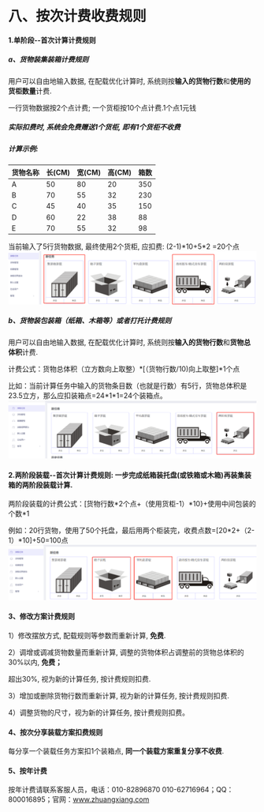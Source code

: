 # 八、按次计费收费规则

#### 1.单阶段--首次计算计费规则

##### **a、货物装集装箱计费规则**

用户可以自由地输入数据, 在配载优化计算时, 系统则按**输入的货物行数**和**使用的货柜数量**计费.

一行货物数据按2个点计费; 一个货柜按10个点计费.1个点1元钱

##### 实际扣费时, 系统会**免费**赠送1个货柜, **即有1个货柜不收费**

##### 计算示例:

| 货物名称 | 长\(CM\) | 宽\(CM\) | 高\(CM\) | 箱数 |
| :--- | :--- | :--- | :--- | :--- |
| A | 50 | 80 | 20 | 350 |
| B | 70 | 55 | 32 | 230 |
| C | 45 | 40 | 35 | 150 |
| D | 60 | 22 | 38 | 88 |
| E | 70 | 55 | 32 | 98 |

当前输入了5行货物数据, 最终使用2个货柜, 应扣费: \(2-1\)\*10+5\*2 =20个点![](/assets/微信截图_20200318091553.png)

##### b、货物装包装箱（纸箱、木箱等）或者打托计费规则

用户可以自由地输入数据, 在配载优化计算时, 系统则按**输入的货物行数**和**货物总体积**计费.

计费公式：货物总体积（立方数向上取整）\*\[（货物行数/10\)向上取整\]\*1个点

比如：当前计算任务中输入的货物条目数（也就是行数）有5行，货物总体积是23.5立方，那么应扣装箱点=24\*1\*1=24个装箱点。![](/assets/微信截图_2020031809445742.png)

#### 2.两阶段装载--首次计算计费规则: 一步完成纸箱装托盘\(或铁箱或木箱\)再装集装箱的两阶段装载计算.

两阶段装载的计费公式：\[货物行数\*2个点+（使用货柜-1）\*10}+使用中间包装的个数\*1

例如：20行货物，使用了50个托盘，最后用两个柜装完，收费点数=\[20\*2+（2-1）\*10\]+50=100点![](/assets/微信截图_20200318094159730.png)

#### 3、修改方案计费规则

1）修改摆放方式, 配载规则等参数而重新计算, **免费**.

2）调增或调减货物数量而重新计算, 调整的货物体积占调整前的货物总体积的30%以内, **免费；**

超出30%, 视为新的计算任务, 按计费规则扣费.

3）增加或删除货物行数而重新计算, 视为新的计算任务, 按计费规则扣费.

4）调整货物的尺寸，视为新的计算任务, 按计费规则扣费。

#### 4、**按次分享装载方案扣费规则**

每分享一个装载任务方案扣1个装箱点, **同一个装载方案重复分享不收费**.

#### 5、按年计费

按年计费请联系客服人员，电话：010-82896870   010-62716964；QQ：800016895；官网：www.zhuangxiang.com

